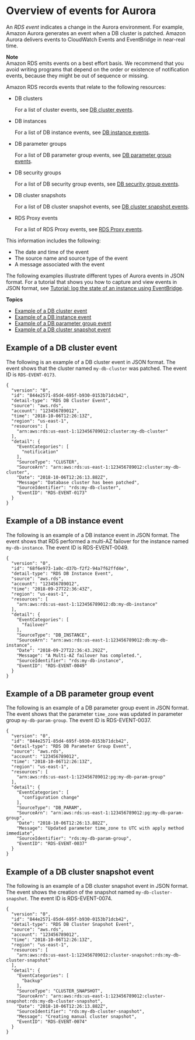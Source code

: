 # Overview of events for Aurora<a name="rds-cloudwatch-events.sample"></a>

An *RDS event* indicates a change in the Aurora environment\. For example, Amazon Aurora generates an event when a DB cluster is patched\. Amazon Aurora delivers events to CloudWatch Events and EventBridge in near\-real time\.

**Note**  
Amazon RDS emits events on a best effort basis\. We recommend that you avoid writing programs that depend on the order or existence of notification events, because they might be out of sequence or missing\. 

Amazon RDS records events that relate to the following resources:
+ DB clusters

  For a list of cluster events, see [DB cluster events](USER_Events.Messages.md#USER_Events.Messages.cluster)\.
+ DB instances

  For a list of DB instance events, see [DB instance events](USER_Events.Messages.md#USER_Events.Messages.instance)\.
+ DB parameter groups

  For a list of DB parameter group events, see [DB parameter group events](USER_Events.Messages.md#USER_Events.Messages.parameter-group)\.
+ DB security groups

  For a list of DB security group events, see [DB security group events](USER_Events.Messages.md#USER_Events.Messages.security-group)\.
+ DB cluster snapshots

  For a list of DB cluster snapshot events, see [DB cluster snapshot events](USER_Events.Messages.md#USER_Events.Messages.cluster-snapshot)\.
+ RDS Proxy events

  For a list of RDS Proxy events, see [RDS Proxy events](USER_Events.Messages.md#USER_Events.Messages.rds-proxy)\.

This information includes the following: 
+ The date and time of the event
+ The source name and source type of the event
+ A message associated with the event

The following examples illustrate different types of Aurora events in JSON format\. For a tutorial that shows you how to capture and view events in JSON format, see [Tutorial: log the state of an instance using EventBridge](rds-cloud-watch-events.md#log-rds-instance-state)\.

**Topics**
+ [Example of a DB cluster event](#rds-cloudwatch-events.db-clusters)
+ [Example of a DB instance event](#rds-cloudwatch-events.db-instances)
+ [Example of a DB parameter group event](#rds-cloudwatch-events.db-parameter-groups)
+ [Example of a DB cluster snapshot event](#rds-cloudwatch-events.db-cluster-snapshots)

## Example of a DB cluster event<a name="rds-cloudwatch-events.db-clusters"></a>

The following is an example of a DB cluster event in JSON format\. The event shows that the cluster named `my-db-cluster` was patched\. The event ID is `RDS-EVENT-0173`\.

```
{
  "version": "0",
  "id": "844e2571-85d4-695f-b930-0153b71dcb42",
  "detail-type": "RDS DB Cluster Event",
  "source": "aws.rds",
  "account": "123456789012",
  "time": "2018-10-06T12:26:13Z",
  "region": "us-east-1",
  "resources": [
    "arn:aws:rds:us-east-1:123456789012:cluster:my-db-cluster"
  ],
  "detail": {
    "EventCategories": [
      "notification"
    ],
    "SourceType": "CLUSTER",
    "SourceArn": "arn:aws:rds:us-east-1:123456789012:cluster:my-db-cluster",
    "Date": "2018-10-06T12:26:13.882Z",
    "Message": "Database cluster has been patched",
    "SourceIdentifier": "rds:my-db-cluster",
    "EventID": "RDS-EVENT-0173"
  }
}
```

## Example of a DB instance event<a name="rds-cloudwatch-events.db-instances"></a>

The following is an example of a DB instance event in JSON format\. The event shows that RDS performed a multi\-AZ failover for the instance named `my-db-instance`\. The event ID is RDS\-EVENT\-0049\.

```
{
  "version": "0",
  "id": "68f6e973-1a0c-d37b-f2f2-94a7f62ffd4e",
  "detail-type": "RDS DB Instance Event",
  "source": "aws.rds",
  "account": "123456789012",
  "time": "2018-09-27T22:36:43Z",
  "region": "us-east-1",
  "resources": [
    "arn:aws:rds:us-east-1:123456789012:db:my-db-instance"
  ],
  "detail": {
    "EventCategories": [
      "failover"
    ],
    "SourceType": "DB_INSTANCE",
    "SourceArn": "arn:aws:rds:us-east-1:123456789012:db:my-db-instance",
    "Date": "2018-09-27T22:36:43.292Z",
    "Message": "A Multi-AZ failover has completed.",
    "SourceIdentifier": "rds:my-db-instance",
    "EventID": "RDS-EVENT-0049"
  }
}
```

## Example of a DB parameter group event<a name="rds-cloudwatch-events.db-parameter-groups"></a>

The following is an example of a DB parameter group event in JSON format\. The event shows that the parameter `time_zone` was updated in parameter group `my-db-param-group`\. The event ID is RDS\-EVENT\-0037\.

```
{
  "version": "0",
  "id": "844e2571-85d4-695f-b930-0153b71dcb42",
  "detail-type": "RDS DB Parameter Group Event",
  "source": "aws.rds",
  "account": "123456789012",
  "time": "2018-10-06T12:26:13Z",
  "region": "us-east-1",
  "resources": [
    "arn:aws:rds:us-east-1:123456789012:pg:my-db-param-group"
  ],
  "detail": {
    "EventCategories": [
      "configuration change"
    ],
    "SourceType": "DB_PARAM",
    "SourceArn": "arn:aws:rds:us-east-1:123456789012:pg:my-db-param-group",
    "Date": "2018-10-06T12:26:13.882Z",
    "Message": "Updated parameter time_zone to UTC with apply method immediate",
    "SourceIdentifier": "rds:my-db-param-group",
    "EventID": "RDS-EVENT-0037"
  }
}
```

## Example of a DB cluster snapshot event<a name="rds-cloudwatch-events.db-cluster-snapshots"></a>

The following is an example of a DB cluster snapshot event in JSON format\. The event shows the creation of the snapshot named `my-db-cluster-snapshot`\. The event ID is RDS\-EVENT\-0074\.

```
{
  "version": "0",
  "id": "844e2571-85d4-695f-b930-0153b71dcb42",
  "detail-type": "RDS DB Cluster Snapshot Event",
  "source": "aws.rds",
  "account": "123456789012",
  "time": "2018-10-06T12:26:13Z",
  "region": "us-east-1",
  "resources": [
    "arn:aws:rds:us-east-1:123456789012:cluster-snapshot:rds:my-db-cluster-snapshot"
  ],
  "detail": {
    "EventCategories": [
      "backup"
    ],
    "SourceType": "CLUSTER_SNAPSHOT",
    "SourceArn": "arn:aws:rds:us-east-1:123456789012:cluster-snapshot:rds:my-db-cluster-snapshot",
    "Date": "2018-10-06T12:26:13.882Z",
    "SourceIdentifier": "rds:my-db-cluster-snapshot",
    "Message": "Creating manual cluster snapshot",
    "EventID": "RDS-EVENT-0074"
  }
}
```
